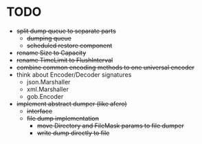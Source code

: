 # TODO

* ~~split dump queue to separate parts~~
  * ~~dumping queue~~
  * ~~scheduled restore component~~
* ~~rename Size to Capacity~~
* ~~rename TimeLimit to FlushInterval~~
* ~~combine common encoding methods to one universal encoder~~
* think about Encoder/Decoder signatures
  * json.Marshaller
  * xml.Marshaller
  * gob.Encoder
* ~~implement abstract dumper (like afero)~~
  * ~~interface~~
  * ~~file dump implementation~~
    * ~~move Directory and FileMask params to file dumper~~
    * ~~write dump directly to file~~
